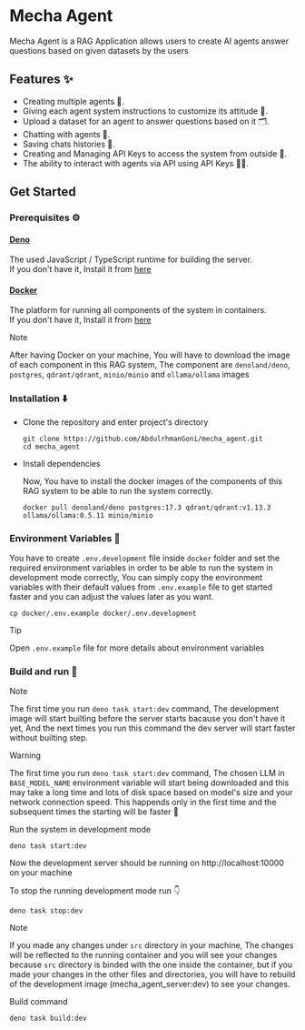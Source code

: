 # Mecha Agent

Mecha Agent is a RAG Application allows users to create AI agents answer
questions based on given datasets by the users

## Features ✨

- Creating multiple agents :robot:.
- Giving each agent system instructions to customize its attitude :memo:.
- Upload a dataset for an agent to answer questions based on it
  :card_index_dividers:.
- Chatting with agents :speech_balloon:.
- Saving chats histories :bookmark:.
- Creating and Managing API Keys to access the system from outside :key:.
- The ability to interact with agents via API using API Keys 🧑‍💻.

## Get Started

### Prerequisites :gear:

#### [Deno](https://deno.com/)

The used JavaScript / TypeScript runtime for building the server. <br/> If you
don't have it, Install it from
[here](https://docs.deno.com/runtime/getting_started/installation/)

#### [Docker](https://www.docker.com/)

The platform for running all components of the system in containers. <br/> If
you don't have it, Install it from [here](https://docs.docker.com/desktop/)

> [!NOTE]
> After having Docker on your machine, You will have to download the image of
> each component in this RAG system, The component are `denoland/deno`,
> `postgres`, `qdrant/qdrant`, `minio/minio` and `ollama/ollama` images

### Installation :arrow_down:

- Clone the repository and enter project's directory

  ```
  git clone https://github.com/AbdulrhmanGoni/mecha_agent.git
  cd mecha_agent
  ```

- Install dependencies

  Now, You have to install the docker images of the components of this RAG
  system to be able to run the system correctly.

  ```
  docker pull denoland/deno postgres:17.3 qdrant/qdrant:v1.13.3 ollama/ollama:0.5.11 minio/minio
  ```

### Environment Variables :ledger:

You have to create `.env.development` file inside `docker` folder and set the
required environment variables in order to be able to run the system in
development mode correctly, You can simply copy the environment variables with
their default values from `.env.example` file to get started faster and you can
adjust the values later as you want.

```
cp docker/.env.example docker/.env.development
```

> [!TIP]
> Open `.env.example` file for more details about environment variables

### Build and run :rocket:

> [!NOTE]
> The first time you run `deno task start:dev` command, The development image
> will start builting before the server starts bacause you don't have it yet,
> And the next times you run this command the dev server will start faster
> without builting step.

> [!WARNING]
> The first time you run `deno task start:dev` command, The chosen LLM in
> `BASE_MODEL_NAME` environment variable will start being downloaded and this
> may take a long time and lots of disk space based on model's size and your
> network connection speed. This happends only in the first time and the
> subsequent times the starting will be faster :rocket:

Run the system in development mode

```
deno task start:dev
```

Now the development server should be running on http://localhost:10000 on your
machine

To stop the running development mode run :point_down:

```
deno task stop:dev
```

> [!NOTE]
> If you made any changes under `src` directory in your machine, The changes
> will be reflected to the running container and you will see your changes
> because `src` directory is binded with the one inside the container, but if
> you made your changes in the other files and directories, you will have to
> rebuild of the development image (mecha_agent_server:dev) to see your changes.

Build command

```
deno task build:dev
```


